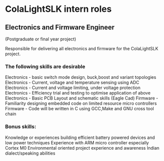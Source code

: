 # ColaLightSLK intern roles

## Electronics and Firmware Engineer
(Postgraduate or final year project)

Responsible for delivering all electronics and firmware for the ColaLightSLK project.

### The following skills are desirable
Electronics - basic switch mode design, buck,boost and variant topologies
Electronics - Current, voltage and temperature sensing using ADC
Electronics - Current and voltage limiting, under voltage protection
Electronics - Efficiency trial and testing to optimise application of above
Electronics - Basic PCB Layout and schematic skills (Eagle Cad)
Firmware - Familiarity designing embedded code on limited resource micro controllers
Firmware - Code will be written in C using GCC,Make and GNU cross tool chain

### Bonus skills:
Knowledge or experiences building efficient battery powered devices and low power techniques
Experience with ARM micro controller especially Cortex M0
Environmental oriented project experience and awareness
Indian dialect/speaking abilities


